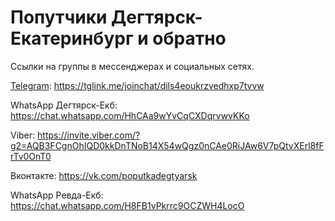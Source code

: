 # Попутчики Дегтярск-Екатеринбург и обратно

Ссылки на группы в мессенджерах и социальных сетях.

[Telegram](tg://test): https://tglink.me/joinchat/dils4eoukrzvedhxp7tvvw

WhatsApp Дегтярск-Екб: https://chat.whatsapp.com/HhCAa9wYvCqCXDqrvwvKKo

Viber: https://invite.viber.com/?g2=AQB3FCgnOhIQD0kkDnTNoB14X54wQgz0nCAe0RiJAw6V7pQtvXErl8fFrTv0OnT0

Вконтакте: https://vk.com/poputkadegtyarsk

WhatsApp Ревда-Екб: https://chat.whatsapp.com/H8FB1vPkrrc9OCZWH4LocO

